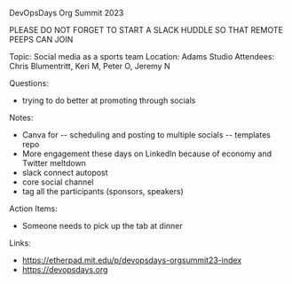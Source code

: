 DevOpsDays Org Summit 2023

PLEASE DO NOT FORGET TO START A SLACK HUDDLE SO THAT REMOTE PEEPS CAN JOIN

Topic: Social media as a sports team
Location: Adams Studio
Attendees:  Chris Blumentritt, Keri M, Peter O, Jeremy N

Questions:
  - trying to do better at promoting through socials

Notes:
   - Canva for
   -- scheduling and posting to multiple socials
   -- templates repo
   - More engagement these days on LinkedIn because of economy and Twitter meltdown
   - slack connect autopost
   - core social channel
   - tag all the participants (sponsors, speakers)

Action Items:
   - Someone needs to pick up the tab at dinner

Links:
   - https://etherpad.mit.edu/p/devopsdays-orgsummit23-index
   - https://devopsdays.org

